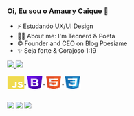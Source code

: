 ### Oi, Eu sou o Amaury Caique 👋
- ⚡ Estudando UX/UI Design  
- :man_technologist: About me: I'm Tecnerd & Poeta
- :copyright:	 Founder and CEO on Blog Poesiame 
- ✨ Seja forte & Corajoso 1:19
<div>
  <a href="https://github.com/amaurycaique">
  <img height="160em" src="https://github-readme-stats.vercel.app/api?username=amaurycaique&show_icons=true&theme=dracula&include_all_commits=true&count_private=true"/>
  <img height="160em" src="https://github-readme-stats.vercel.app/api/top-langs/?username=amaurycaique&layout=compact&langs_count=7&theme=dracula"/>
</div>

<div><br>
  <img align="center" alt="Caique-Js" height="30" width="40" src="https://raw.githubusercontent.com/devicons/devicon/master/icons/javascript/javascript-plain.svg">
  <img align="center" alt="Caique-Bot" height="30" width="40" src="https://raw.githubusercontent.com/themedotid/bootstrap-icon/HEAD/docs/bootstrap-icon-css.png">
  <img align="center" alt="Caique-HTML" height="30" width="40" src="https://raw.githubusercontent.com/devicons/devicon/master/icons/html5/html5-original.svg">
  <img align="center" alt="Caique-CSS" height="30" width="40" src="https://raw.githubusercontent.com/devicons/devicon/master/icons/css3/css3-original.svg">
</div>

##
  
<div> 
  <a href="https://www.youtube.com/" target="_blank"><img src="https://img.shields.io/badge/YouTube-FF0000?style=for-the-badge&logo=youtube&logoColor=white"></a>
  <a href="https://www.instagram.com/codesign.caique/" target="_blank"><img src="https://img.shields.io/badge/-Instagram-%23E4405F?style=for-the-badge&logo=instagram&logoColor=white"></a> 
  <a href="https://www.linkedin.com/in/caique-silva-developer-2021/" target="_blank"><img src="https://img.shields.io/badge/-LinkedIn-%230077B5?style=for-the-badge&logo=linkedin&logoColor=white"></a> 
</div>
